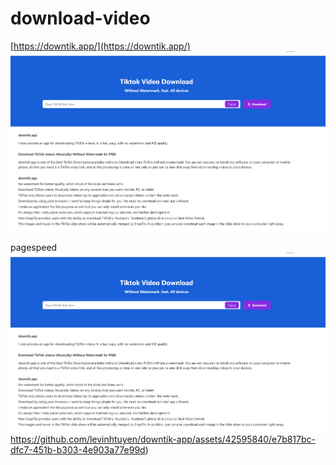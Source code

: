 # download-video
[https://downtik.app/](https://downtik.app/)
![Alt text](readme.png)

pagespeed
![Alt text](readme.png)https://github.com/levinhtuyen/downtik-app/assets/42595840/e7b817bc-dfc7-451b-b303-4e903a77e99d)

